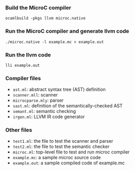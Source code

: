 ### Build the MicroC compiler

```
ocamlbuild -pkgs llvm microc.native
```

### Run the MicroC compiler and generate llvm code

```
./microc.native -l example.mc > example.out
```

### Run the llvm code

```
lli example.out
```

### Compiler files

- `ast.ml`: abstract syntax tree (AST) definition
- `scanner.mll`: scanner
- `microcparse.mly`: parser
- `sast.ml`: definition of the semantically-checked AST
- `semant.ml`: semantic checking
- `irgen.ml`: LLVM IR code generator

### Other files

- `test1.ml`: the file to test the scanner and parser
- `test2.ml`: the file to test the semantic checker
- `microc.ml`: top-level file to test and run microc compiler
- `example.mc`: a sample microc source code
- `example.out`: a sample compiled code of example.mc
